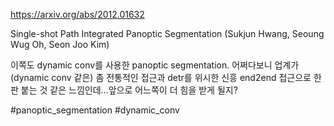 https://arxiv.org/abs/2012.01632

Single-shot Path Integrated Panoptic Segmentation (Sukjun Hwang, Seoung Wug Oh, Seon Joo Kim)

이쪽도 dynamic conv를 사용한 panoptic segmentation. 어쩌다보니 업계가 (dynamic conv 같은) 좀 전통적인 접근과 detr를 위시한 신흥 end2end 접근으로 한 판 붙는 것 같은 느낌인데...앞으로 어느쪽이 더 힘을 받게 될지?

#panoptic_segmentation #dynamic_conv